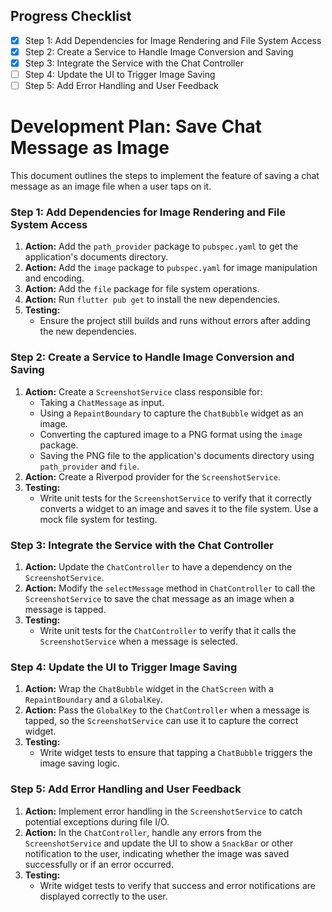 ## Progress Checklist

- [x] Step 1: Add Dependencies for Image Rendering and File System Access
- [x] Step 2: Create a Service to Handle Image Conversion and Saving
- [x] Step 3: Integrate the Service with the Chat Controller
- [ ] Step 4: Update the UI to Trigger Image Saving
- [ ] Step 5: Add Error Handling and User Feedback

# Development Plan: Save Chat Message as Image

This document outlines the steps to implement the feature of saving a chat message as an image file when a user taps on it.

### Step 1: Add Dependencies for Image Rendering and File System Access

1.  **Action:** Add the `path_provider` package to `pubspec.yaml` to get the application's documents directory.
2.  **Action:** Add the `image` package to `pubspec.yaml` for image manipulation and encoding.
3.  **Action:** Add the `file` package for file system operations.
4.  **Action:** Run `flutter pub get` to install the new dependencies.
5.  **Testing:**
    *   Ensure the project still builds and runs without errors after adding the new dependencies.

### Step 2: Create a Service to Handle Image Conversion and Saving

1.  **Action:** Create a `ScreenshotService` class responsible for:
    *   Taking a `ChatMessage` as input.
    *   Using a `RepaintBoundary` to capture the `ChatBubble` widget as an image.
    *   Converting the captured image to a PNG format using the `image` package.
    *   Saving the PNG file to the application's documents directory using `path_provider` and `file`.
2.  **Action:** Create a Riverpod provider for the `ScreenshotService`.
3.  **Testing:**
    *   Write unit tests for the `ScreenshotService` to verify that it correctly converts a widget to an image and saves it to the file system. Use a mock file system for testing.

### Step 3: Integrate the Service with the Chat Controller

1.  **Action:** Update the `ChatController` to have a dependency on the `ScreenshotService`.
2.  **Action:** Modify the `selectMessage` method in `ChatController` to call the `ScreenshotService` to save the chat message as an image when a message is tapped.
3.  **Testing:**
    *   Write unit tests for the `ChatController` to verify that it calls the `ScreenshotService` when a message is selected.

### Step 4: Update the UI to Trigger Image Saving

1.  **Action:** Wrap the `ChatBubble` widget in the `ChatScreen` with a `RepaintBoundary` and a `GlobalKey`.
2.  **Action:** Pass the `GlobalKey` to the `ChatController` when a message is tapped, so the `ScreenshotService` can use it to capture the correct widget.
3.  **Testing:**
    *   Write widget tests to ensure that tapping a `ChatBubble` triggers the image saving logic.

### Step 5: Add Error Handling and User Feedback

1.  **Action:** Implement error handling in the `ScreenshotService` to catch potential exceptions during file I/O.
2.  **Action:** In the `ChatController`, handle any errors from the `ScreenshotService` and update the UI to show a `SnackBar` or other notification to the user, indicating whether the image was saved successfully or if an error occurred.
3.  **Testing:**
    *   Write widget tests to verify that success and error notifications are displayed correctly to the user.
